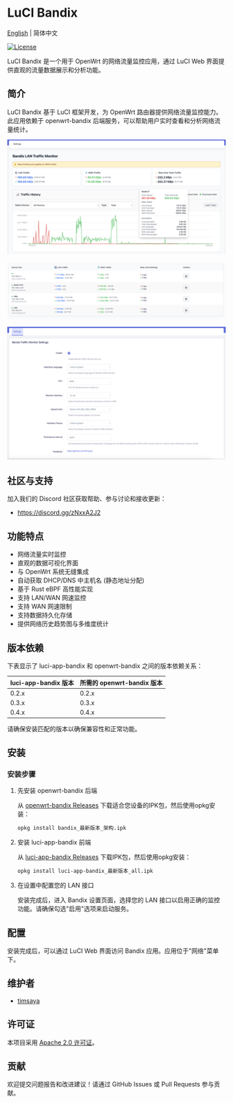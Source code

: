 # LuCI Bandix

[English](README.md) | 简体中文

[![License](https://img.shields.io/badge/License-Apache--2.0-blue.svg)](LICENSE)


LuCI Bandix 是一个用于 OpenWrt 的网络流量监控应用，通过 LuCI Web 界面提供直观的流量数据展示和分析功能。

## 简介

LuCI Bandix 基于 LuCI 框架开发，为 OpenWrt 路由器提供网络流量监控能力。此应用依赖于 openwrt-bandix 后端服务，可以帮助用户实时查看和分析网络流量统计。


![LuCI Bandix Screenshot](docs/images/index-1.png)

![LuCI Bandix Screenshot](docs/images/index-2.png)

![LuCI Bandix Screenshot](docs/images/settings.png)


## 社区与支持

加入我们的 Discord 社区获取帮助、参与讨论和接收更新：

- https://discord.gg/zNxxA2J2



## 功能特点

- 网络流量实时监控
- 直观的数据可视化界面
- 与 OpenWrt 系统无缝集成
- 自动获取 DHCP/DNS 中主机名 (静态地址分配)
- 基于 Rust eBPF 高性能实现
- 支持 LAN/WAN 网速监控
- 支持 WAN 网速限制
- 支持数据持久化存储
- 提供网络历史趋势图与多维度统计


## 版本依赖

下表显示了 luci-app-bandix 和 openwrt-bandix 之间的版本依赖关系：

| luci-app-bandix 版本 | 所需的 openwrt-bandix 版本 |
|---------------------|-------------------------|
| 0.2.x               | 0.2.x                   |
| 0.3.x               | 0.3.x                   |
| 0.4.x               | 0.4.x                   |

请确保安装匹配的版本以确保兼容性和正常功能。

## 安装

### 安装步骤

1. 先安装 openwrt-bandix 后端

   从 [openwrt-bandix Releases](https://github.com/timsaya/openwrt-bandix/releases) 下载适合您设备的IPK包，然后使用opkg安装：

   ```bash
   opkg install bandix_最新版本_架构.ipk
   ```

2. 安装 luci-app-bandix 前端

   从 [luci-app-bandix Releases](https://github.com/timsaya/luci-app-bandix/releases) 下载IPK包，然后使用opkg安装：

   ```bash
   opkg install luci-app-bandix_最新版本_all.ipk
   ```

3. 在设置中配置您的 LAN 接口

   安装完成后，进入 Bandix 设置页面，选择您的 LAN 接口以启用正确的监控功能。请确保勾选"启用"选项来启动服务。


## 配置

安装完成后，可以通过 LuCI Web 界面访问 Bandix 应用。应用位于"网络"菜单下。



## 维护者

- [timsaya](https://github.com/timsaya)

## 许可证

本项目采用 [Apache 2.0 许可证](LICENSE)。

## 贡献

欢迎提交问题报告和改进建议！请通过 GitHub Issues 或 Pull Requests 参与贡献。
